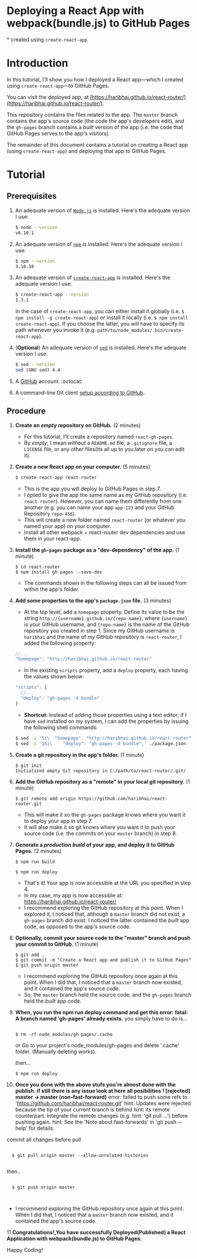 # Deploying a React App with webpack(bundle.js) to GitHub Pages

\* created using `create-react-app`

# Introduction

In this tutorial, I'll show you how I deployed a React app—which I created using `create-react-app`—to GitHub Pages.

You can visit the deployed app, at [https://haribhai.github.io/react-router/](https://haribhai.github.io/react-router/).

This repository contains the files related to the app. The `master` branch contains the app's source code (the code the app's developers edit), and the `gh-pages` branch contains a *built* version of the app (i.e. the code that GitHub Pages serves to the app's visitors).

The remainder of this document contains a tutorial on creating a React app (using `create-react-app`) and deploying that app to GitHub Pages.

# Tutorial

## Prerequisites

1. An adequate version of [`Node.js`](https://nodejs.org/) is installed. Here's the adequate version I use:

    ```sh
    $ node --version
    v6.10.1
    ```

2. An adequate version of  [`npm`](https://nodejs.org/) is installed. Here's the adequate version I use:

    ```sh
    $ npm --version
    3.10.10
    ```
3. An adequate version of [`create-react-app`](https://github.com/facebookincubator/create-react-app) is installed. Here's the adequate version I use:

    ```sh
    $ create-react-app --version
    1.3.1
    ```

    In the case of `create-react-app`, you can either install it globally (i.e. `$ npm install -g create-react-app`) or install it locally (i.e. `$ npm install create-react-app`). If you choose the latter, you will have to specify its path whenever you invoke it (e.g. `path/to/node_modules/.bin/create-react-app`).

4. (**Optional**) An adequate version of [`sed`](http://www.gnu.org/software/sed/) is installed. Here's the adequate version I use:

   ```sh
   $ sed --version
   sed (GNU sed) 4.4
   ```

5. A [GitHub](https://www.github.com) account. :octocat:

6. A command-line Git client [setup according to GitHub](https://help.github.com/articles/set-up-git/).

## Procedure

1. **Create an *empty* repository on GitHub.** (2 minutes)

    * For this tutorial, I'll create a repository named `react-gh-pages`.
    * By *empty*, I mean *without* a `README.md` file, a `.gitignore` file, a `LICENSE` file, or any other files(its all up to you.later on you can edit it).

2. **Create a new React app on your computer.** (5 minutes)

    ```sh
    $ create-react-app react-router
    ```
    
    * This is the app you will deploy to GitHub Pages in step 7.
    * I opted to give the app the same name as my GitHub repository (i.e. `react-router`). However, you can name them differently from one another (e.g. you can name your app `app-123` and your GitHub Repository `repo-456`).
    * This will create a new folder named `react-router` (or whatever you named your app) on your computer.
    * Install all other webpack + react-router dev dependencies and use them in your react-app.

3. **Install the `gh-pages` package as a "dev-dependency" of the app.** (1 minute)

    ```
    $ cd react-router
    $ npm install gh-pages --save-dev
    ```
    
    * The commands shown in the following steps can all be issued from within the app's folder.

4. **Add some properties to the app's `package.json` file.** (3 minutes)

    * At the top level, add a `homepage` property. Define its value to be the string `http://{username}.github.io/{repo-name}`, where `{username}` is your GitHub username, and `{repo-name}` is the name of the GitHub repository you created in step 1. Since my GitHub username is `haribhai` and the name of my GitHub repository is `react-router`, I added the following property:
    
    ```js
    //...
    "homepage": "http://haribhai.github.io/react-router"
    ```
    
    * In the existing `scripts` property, add a `deploy` property, each having the values shown below:

    ```js
    "scripts": {
      //...
      "deploy": "gh-pages -d bundle"
    }
    ```
    
    * **Shortcut:** Instead of adding those properties using a text editor; if I have `sed` installed on my system, I can add the properties by issuing the following shell commands:
    
    ```sh
    $ sed -i '5i\  "homepage": "http://haribhai.github.io/react-router",' ./package.json
    $ sed -i '16i\    "deploy": "gh-pages -d bundle",' ./package.json
    ```
    
5. **Create a git repository in the app's folder.** (1 minute)

    ```
    $ git init
    Initialized empty Git repository in C:/path/to/react-router/.git/
    ```

6. **Add the GitHub repository as a "remote" in your local git repository.** (1 minute)

    ```
    $ git remote add origin https://github.com/haribhai/react-router.git
    ```
    
    * This will make it so the `gh-pages` package knows where you want it to deploy your app in step 7.
    * It will also make it so git knows where you want it to push your source code (i.e. the commits on your `master` branch) in step 8.

7. **Generate a *production build* of your app, and deploy it to GitHub Pages.** (2 minutes)

    ```
    $ npm run build
    
    $ npm run deploy
    ```
    
    * That's it! Your app is now accessible at the URL you specified in step 4.
    * In my case, my app is now accessible at: https://haribhai.github.io/react-router/
    * I recommend exploring the GitHub repository at this point. When I explored it, I noticed that, although a `master` branch did not exist, a `gh-pages` branch did exist. I noticed the latter contained the *built* app code, as opposed to the app's source code.

8. **Optionally, commit your source code to the "master" branch and push your commit to GitHub.** (1 minute)

    ```
    $ git add .
    $ git commit -m "Create a React app and publish it to GitHub Pages"
    $ git push origin master
    ```

    * I recommend exploring the GitHub repository once again at this point. When I did that, I noticed that a `master` branch now existed, and it contained the app's source code.
    * So, the `master` branch held the source code, and the `gh-pages` branch held the *built* app code.
    
 9. **When, you run the npm run deploy command and get this error: fatal: A branch named 'gh-pages' already exists.**
    you simply have to do is...
    ```
    
    $ rm -rf node_modules/gh-pages/.cache
    
    ```
    or
    Go to your project's node_modules/gh-pages and delete '.cache' folder. (Manually deleting works).
    
    then...
    ```
    $ npm run deploy
    
    ```
 10. **Once you done with the above stufs you're almost done with the publish. if still there is any issue look at here all              posibilities**
 **! [rejected]        master -> master (non-fast-forward)**
error: failed to push some refs to 'https://github.com/haribhai/react-router.git'
hint: Updates were rejected because the tip of your current branch is behind
hint: its remote counterpart. Integrate the remote changes (e.g.
hint: 'git pull ...') before pushing again.
hint: See the 'Note about fast-forwards' in 'git push --help' for details.


commit all changes before pull
 ```
   
   $ git pull origin master --allow-unrelated-histories
    
 ```

then..

 ```
   
   $ git push origin master
   
    
 ```
* I recommend exploring the GitHub repository once again at this point. When I did that, I noticed that a `master` branch now existed, and it contained the app's source code.
   
11.**Congratulations!,You have successfully Deployed(Published) a React Application with webpack(bundle.js) to GitHub Pages.**

Happy Coding!
